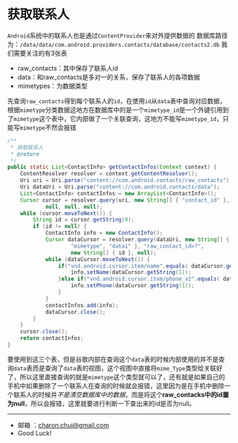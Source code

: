 获取联系人
===

`Android`系统中的联系人也是通过`ContentProvider`来对外提供数据的
数据库路径为：`/data/data/com.android.providers.contacts/database/contacts2.db`
我们需要关注的有3张表
- raw_contacts：其中保存了联系人id 
- data：和raw_contacts是多对一的关系，保存了联系人的各项数据
- mimetypes：为数据类型

先查询`raw_contacts`得到每个联系人的`id`，在使用`id`从`data`表中查询对应数据，根据`mimetype`分类数据这地方在数据库中的是一个`mimetype_id`是一个外键引用到了`mimetype`这个表中，它内部做了一个关联查询，这地方不能写`mimetype_id`，只能写`mimetype`不然会报错

```java
/**
 * 获取联系人
 * @return
 */
public static List<ContactInfo> getContactInfos(Context context) {
	ContentResolver resolver = context.getContentResolver();
	Uri uri = Uri.parse("content://com.android.contacts/raw_contacts");
	Uri dataUri = Uri.parse("content://com.android.contacts/data");
	List<ContactInfo> contactInfos = new ArrayList<ContactInfo>();
	Cursor cursor = resolver.query(uri, new String[] { "contact_id" },
			null, null, null);
	while (cursor.moveToNext()) {
		String id = cursor.getString(0);
		if (id != null) {
			ContactInfo info = new ContactInfo();
			Cursor dataCursor = resolver.query(dataUri, new String[] {
					"mimetype", "data1" }, "raw_contact_id=?",
					new String[] { id }, null);
			while (dataCursor.moveToNext()) {
				if("vnd.android.cursor.item/name".equals( dataCursor.getString(0))){
					info.setName(dataCursor.getString(1));
				}else if("vnd.android.cursor.item/phone_v2".equals( dataCursor.getString(0))){
					info.setPhone(dataCursor.getString(1));
				}
			}
			contactInfos.add(info);
			dataCursor.close();
		}
	}
	cursor.close();
	return contactInfos;
}
```
要使用到这三个表，但是谷歌内部在查询这个`data`表的时候内部使用的并不是查询`data`表而是查询了`data`表的视图，这个视图中直接将`mime_Type`类型给关联好了，所以这里直接查询的就是`mimetype`这个类型就可以了，还有就是如果自己的手机中如果删除了一个联系人在查询的时候就会报错，这里因为是在手机中删除一个联系人的时候并*不是清空数据库中的数据*，而是将这个**raw_contacks中的id置为null**，所以会报错，这里就要进行判断一下查出来的id是否为null。

------------------------------------------

- 邮箱 ：charon.chui@gmail.com  
- Good Luck! 